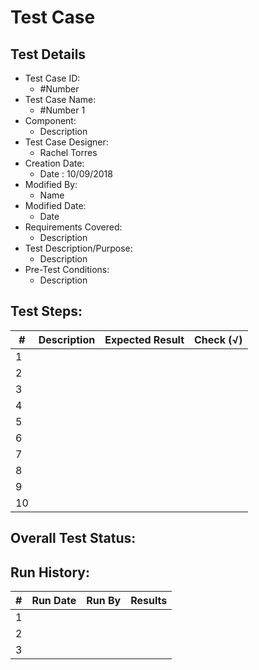 # Test Case 

## Test Details

* Test Case ID:
  * #Number
* Test Case Name:
  * #Number 1 
* Component: 
  * Description
* Test Case Designer:
  * Rachel Torres
* Creation Date:
  * Date : 10/09/2018
* Modified By:
  * Name
* Modified Date:
  * Date
* Requirements Covered:
  * Description
* Test Description/Purpose:
  * Description
* Pre-Test Conditions:
  * Description
## Test Steps: 
| # | Description | Expected Result | Check (√) |
| --- | --- | --- | --- |
| 1 | | | |			
| 2 | | | |			
| 3 | | | |			
| 4 | | | |			
| 5 | | | |			
| 6 | | | |			
| 7 | | | |			
| 8 | | | |			
| 9 | | | |			
| 10 | | | |			

## Overall Test Status:



## Run History:
| # |	Run Date |	Run By |	Results |
| --- | --- | --- | --- |
| 1 | | | |			
| 2 | | | |			
| 3 | | | |			


